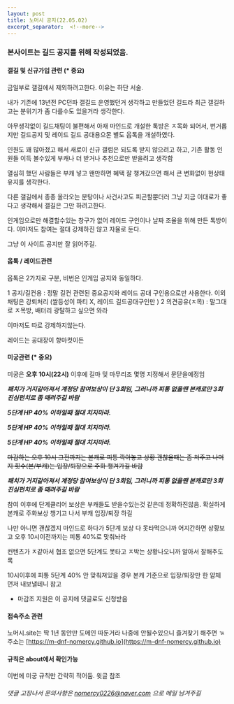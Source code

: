 ```yaml
---
layout: post
title: 노머시 공지(22.05.02)
excerpt_separator:  <!--more-->
---
```


### 본사이트는 길드 공지를 위해 작성되었음.


#### 갤길 및 신규가입 관련 (* 중요)

금일부로 갤길에서 제외하려고한다. 이유는 하단 서술. 

내가 기존에 13년전 PC던파 갤길드 운영했던거 생각하고 만들었던 길드라 최근 갤길하고는 분위기가 좀 다를수도 있을거라 생각한다.

아무생각없이 길드채팅이 불편해서 아재 마인드로 개설한 톡방은 ㅈ목화 되어서, 번거롭지만 길드공지 및 레이드 길드 공대용으몬 별도 옵톡을 개설하였다. 

인원도 꽤 많아졌고 해서 새로이 신규 갤럼은 되도록 받지 않으려고 하고, 기존 활동 인원들 이득 볼수있게 부캐나 더 받거나 추천으로만 받을려고 생각함

열심히 했던 사람들은 부캐 넣고 왠만하면 혜택 잘 챙겨갔으면 해서 큰 변화없이 현상태 유지를 생각한다. 

다른 갤길에서 종종 올라오는 분탕이나 사건사고도 피곤할뿐더러 그냥 지금 이대로가 좋다고 생각해서 갤길은 그만 하려고한다. 

인게임으로만 해결할수있는 창구가 없어 레이드 구인이나 날짜 조율을 위해 만든 톡방이다. 이마저도 참여는 절대 강제하진 않고 자율로 둔다. 

그냥 이 사이트 공지만 잘 읽어주길. 


#### 옵톡 / 레이드관련 

옵톡은 2가지로 구분, 비번은 인게임 공지와 동일하다. 

1 공지/길컨용     : 정말 길컨 관련된 중요공지와 레이드 공대 구인용으로만 사용한다. 이외 채팅은 강퇴처리 (쌀등성이 파티 X, 레이드 길드공대구인만 )
2 의견공유(ㅈ목)  : 말그대로 ㅈ목방, 배터리 광탈하고 싶으면 와라

이마저도 따로 강제하지않는다. 

레이드는 공대장이 항마컷이든 


#### 미궁관련  (* 중요)
미궁은 **오후 10시(22시)** 이후에 길마 및 마무리조 몇명 지정해서 문닫을예정임

***패치가 거지같아져서 계정당 참여보상이 단 3회임, 그러니까 피통 없을땐 본캐로만 3회 진심펀치로 좀 때려주길 바람***

*****5단계 HP 40% 이하일때 절대 치지마라.*****   

*****5단계 HP 40% 이하일때 절대 치지마라.*****   

*****5단계 HP 40% 이하일때 절대 치지마라.*****   


~~마감하는 오후 10시 그전까지는 본캐로 피통 깍아놓고 상황 괜찮을때는 좀 쳐주고 나머지 횟수(본/부캐)는 입장/퇴장으로 주화 챙겨가길 바람~~

***패치가 거지같아져서 계정당 참여보상이 단 3회임, 그러니까 피통 없을땐 본캐로만 3회 진심펀치로 좀 때려주길 바람***

참여 이후에 단계클리어 보상은 부캐들도 받을수있는것 같은데 정확하진않음. 확실하게 본캐로 주화보상 챙기고 나서 부캐 입장/퇴장 하길

나만 아니면 괜찮겠지 마인드로 하다가 5단계 보상 다 못타먹으니까 어지간하면 상황보고 오후 10시이전까지는 피통 40%로 맞춰놔라 

컨텐츠가 ㅈ같아서 협조 없으면 5단계도 못타고 ㅈ박는 상황나오니까 알아서 잘해주도록 

10시이후에 피통 5단계 40% 안 맞춰져있을 경우 본캐 기준으로 입장/퇴장만 한 얌체 먼저 내보낼테니 참고 


- 마감조 지원은 이 공지에 댓글로도 신청받음 


#### 접속주소 관련 
노머시.site는 딱 1년 동안만 도메인 따둔거라 나중에 안될수있으니 즐겨찾기 해주면 ㄳ
주소는 [https://m-dnf-nomercy.github.io](https://m-dnf-nomercy.github.io) 


#### 규칙은 about에서 확인가능 
이번에 미궁 규칙만 간략히 적어둠. 윗글 참조


###### 댓글 고장나서 문의사항은 nomercy0226@naver.com 으로 메일 남겨주길

